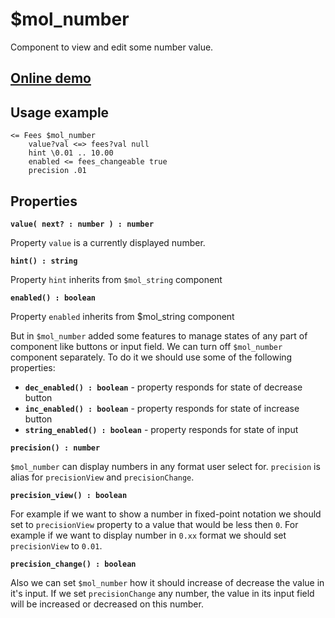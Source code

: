 # $mol_number

Component to view and edit some number value.

## [Online demo](http://eigenmethod.github.io/mol/#demo=mol_number)

## Usage example

```
<= Fees $mol_number
	value?val <=> fees?val null
	hint \0.01 .. 10.00
	enabled <= fees_changeable true
	precision .01
```

## Properties

**`value( next? : number ) : number`**

Property `value` is a currently displayed number.

**`hint() : string`**

Property `hint` inherits from `$mol_string` component

**`enabled() : boolean`**

Property `enabled` inherits from $mol_string component

But in `$mol_number` added some features to manage states of any part of component like buttons or input field.
We can turn off `$mol_number` component separately. To do it we should use some of the following properties:
* **`dec_enabled() : boolean`** - property responds for state of decrease button
* **`inc_enabled() : boolean`** - property responds for state of increase button
* **`string_enabled() : boolean`** - property responds for state of input

**`precision() : number`**

`$mol_number` can display numbers in any format user select for. `precision` is alias for `precisionView` and `precisionChange`.

**`precision_view() : boolean`**

For example if we want to show a number in fixed-point notation
we should set to `precisionView` property to a value that would be less then `0`. For example if we want to display 
number in `0.xx` format we should set `precisionView` to `0.01`.  

**`precision_change() : boolean`**

Also we can set `$mol_number` how it should increase of decrease the value in it's input. If we set `precisionChange` any number,
the value in its input field will be increased or decreased on this number.
